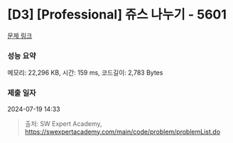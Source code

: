 # [D3] [Professional] 쥬스 나누기 - 5601 

[문제 링크](https://swexpertacademy.com/main/code/problem/problemDetail.do?contestProbId=AWXGAylqcdYDFAUo) 

### 성능 요약

메모리: 22,296 KB, 시간: 159 ms, 코드길이: 2,783 Bytes

### 제출 일자

2024-07-19 14:33



> 출처: SW Expert Academy, https://swexpertacademy.com/main/code/problem/problemList.do